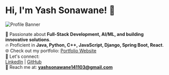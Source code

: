 # Hi, I'm Yash Sonawane! 👋

![Profile Banner]([https://imgur.com/TzuuACy](https://i.imgur.com/TzuuACy_d.jpeg?maxwidth=520&shape=thumb&fidelity=high))

🚀 Passionate about **Full-Stack Development, AI/ML, and building innovative solutions**.  
🔥 Proficient in **Java, Python, C++, JavaScript, Django, Spring Boot, React**.  
🌐 Check out my portfolio: [Portfolio Website](https://yashsonawane14.github.io/Portfolio/)  
💬 Let's connect:  
[LinkedIn](https://linkedin.com/in/yash-sonawane1411) | [GitHub](https://github.com/yashsonawane14)  
📧 Reach me at: **yashsonawane141103@gmail.com**  
